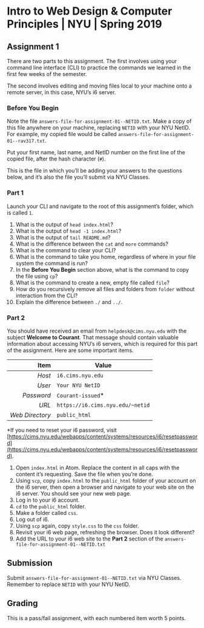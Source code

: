 # Intro to Web Design &amp; Computer Principles | NYU | Spring 2019
## Assignment 1
There are two parts to this assignment. The first involves using your command line interface (CLI) to practice the commands we learned in the first few weeks of the semester.

The second involves editing and moving files local to your machine onto a remote server, in this case, NYU’s i6 server.

### Before You Begin
Note the file `answers-file-for-assignment-01--NETID.txt`. Make a copy of this file anywhere on your machine, replacing `NETID` with your NYU NetID. For example, my copied file would be called `answers-file-for-assignment-01--rav317.txt`.

Put your first name, last name, and NetID number on the first line of the copied file, after the hash character (`#`). 

This is the file in which you’ll be adding your answers to the questions below, and it’s also the file you’ll submit via NYU Classes.

### Part 1
Launch your CLI and navigate to the root of this assignment’s folder, which is called `1`.

1. What is the output of `head index.html`?
2. What is the output of `head -1 index.html`?
3. What is the output of `tail README.md`?
4. What is the difference between the `cat` and `more` commands?
5. What is the command to clear your CLI?
6. What is the command to take you home, regardless of where in your file system the command is run?
7. In the **Before You Begin** section above, what is the command to copy the file using `cp`?
8. What is the command to create a new, empty file called `file`?
9. How do you recursively remove all files and folders from `folder` without interaction from the CLI?
10. Explain the difference between `./` and `../`.

### Part 2
You should have received an email from `helpdesk@cims.nyu.edu` with the subject **Welcome to Courant**. That message should contain valuable information about accessing NYU’s i6 servers, which is required for this part of the assignment. Here are some important items.

| Item            | Value                               |
|----------------:|-------------------------------------|
| *Host*          | `i6.cims.nyu.edu`                   |
| *User*          | `Your NYU NetID`                    |
| *Password*      | `Courant-issued`\*                  |
| *URL*           | `https://i6.cims.nyu.edu/~netid`    |
| *Web Directory* | `public_html`                       |

\*If you need to reset your i6 password, visit [https://cims.nyu.edu/webapps/content/systems/resources/i6/resetpassword](https://cims.nyu.edu/webapps/content/systems/resources/i6/resetpassword).

1. Open `index.html` in Atom. Replace the content in all caps with the content it’s requesting. Save the file when you’re done.
2. Using `scp`, copy `index.html` to the `public_html` folder of your account on the i6 server, then open a browser and navigate to your web site on the i6 server. You should see your new web page.
3. Log in to your i6 account.
4. `cd` to the `public_html` folder.
5. Make a folder called `css`.
6. Log out of i6.
8. Using `scp` again, copy `style.css` to the `css` folder.
9. Revisit your i6 web page, refreshing the browser. Does it look different?
10. Add the URL to your i6 web site to the **Part 2** section of the `answers-file-for-assignment-01--NETID.txt`

## Submission
Submit `answers-file-for-assignment-01--NETID.txt` via NYU Classes. Remember to replace `NETID` with your NYU NetID.

## Grading
This is a pass/fail assignment, with each numbered item worth 5 points.
